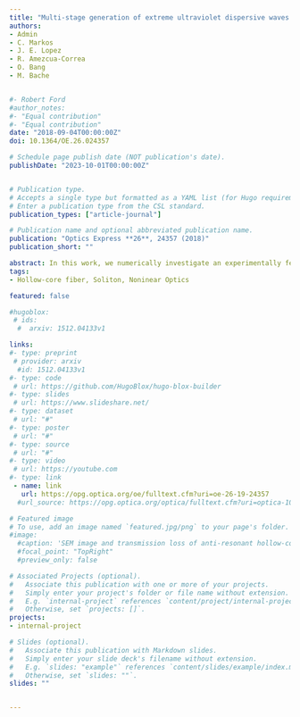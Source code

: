 ```yaml
---
title: "Multi-stage generation of extreme ultraviolet dispersive waves by tapering gas-filled hollow-core anti-resonant fibers"
authors:
- Admin
- C. Markos
- J. E. Lopez
- R. Amezcua-Correa
- O. Bang
- M. Bache


#- Robert Ford
#author_notes:
#- "Equal contribution"
#- "Equal contribution"
date: "2018-09-04T00:00:00Z"
doi: 10.1364/OE.26.024357

# Schedule page publish date (NOT publication's date).
publishDate: "2023-10-01T00:00:00Z"


# Publication type.
# Accepts a single type but formatted as a YAML list (for Hugo requirements).
# Enter a publication type from the CSL standard.
publication_types: ["article-journal"]

# Publication name and optional abbreviated publication name.
publication: "Optics Express **26**, 24357 (2018)"
publication_short: ""

abstract: In this work, we numerically investigate an experimentally feasible design of a tapered Ne-filled hollow-core anti-resonant fiber and we report multi-stage generation of dispersive waves (DWs) in the range 90–120 nm, well into the extreme ultraviolet (UV) region. The simulations assume a 800 nm pump pulse with 30 fs 10 µJ pulse energy, launched into a 9 bar Ne-filled fiber with a 34 µm initial core diameter that is then tapered to a 10 µm core diameter. The simulations were performed using a new model that provides a realistic description of both loss and dispersion of the resonant and anti-resonant spectral bands of the fiber, and also importantly includes the material loss of silica in the UV. We show that by first generating solitons that emit DWs in the far-UV region in the pre-taper section, optimization of the following taper structure can allow re-collision with the solitons and further up-conversion of the far-UV DWs to the extreme-UV with energies up to 190 nJ in the 90–120 nm range. This process provides a new way to generate light in the extreme-UV spectral range using relatively low gas pressure.
tags:
- Hollow-core fiber, Soliton, Noninear Optics

featured: false

#hugoblox:
 # ids:
  #  arxiv: 1512.04133v1

links:
#- type: preprint
 # provider: arxiv
  #id: 1512.04133v1
#- type: code
 # url: https://github.com/HugoBlox/hugo-blox-builder
#- type: slides
 # url: https://www.slideshare.net/
#- type: dataset
 # url: "#"
#- type: poster
 # url: "#"
#- type: source
 # url: "#"
#- type: video
 # url: https://youtube.com
#- type: link
 - name: link
   url: https://opg.optica.org/oe/fulltext.cfm?uri=oe-26-19-24357
  #url_source: https://opg.optica.org/optica/fulltext.cfm?uri=optica-10-10-1253

# Featured image
# To use, add an image named `featured.jpg/png` to your page's folder. 
#image:
  #caption: 'SEM image and transmission loss of anti-resonant hollow-core fiber'
  #focal_point: "TopRight"
  #preview_only: false

# Associated Projects (optional).
#   Associate this publication with one or more of your projects.
#   Simply enter your project's folder or file name without extension.
#   E.g. `internal-project` references `content/project/internal-project/index.md`.
#   Otherwise, set `projects: []`.
projects:
- internal-project

# Slides (optional).
#   Associate this publication with Markdown slides.
#   Simply enter your slide deck's filename without extension.
#   E.g. `slides: "example"` references `content/slides/example/index.md`.
#   Otherwise, set `slides: ""`.
slides: ""


---
```

